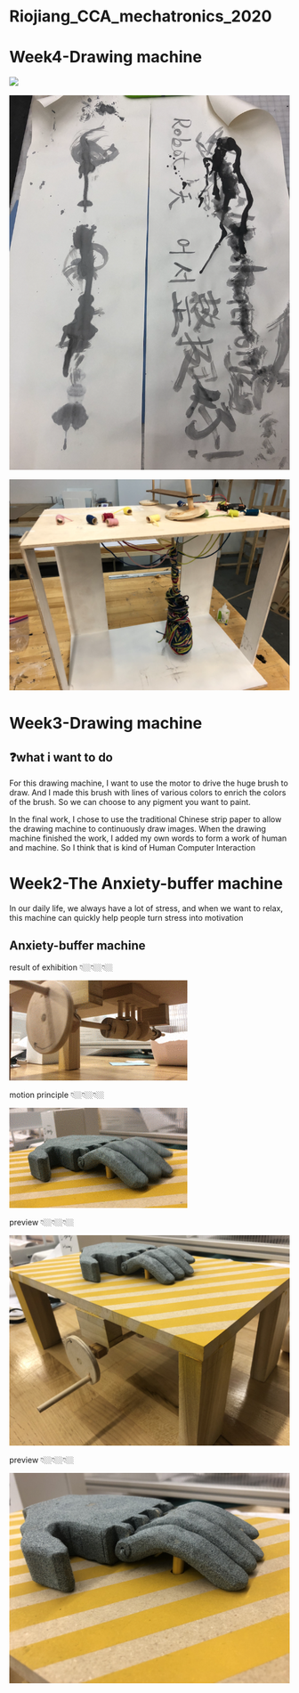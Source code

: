 # Riojiang_CCA_mechatronics_2020
#







#
# Week4-Drawing machine

<p align="center">
</p >
<img src = "./week3/demo.gif">


<p align="center">
</p >
<img src = "./week3/preview1.png">



<p align="center">
</p >
<img src = "./week3/preview2.png">










# Week3-Drawing machine

## ❓what i want to do 
For this drawing machine, I want to use the motor to drive the huge brush to draw. And I made this brush with lines of various colors to enrich the colors of the brush. So we can choose to any pigment you want to paint.

In the final work, I chose to use the traditional Chinese strip paper to allow the drawing machine to continuously draw images. When the drawing machine finished the work, I added my own words to form a work of human and machine. So I think that is kind of Human Computer Interaction











# Week2-The Anxiety-buffer machine
In our daily life, we always have a lot of stress, and when we want to relax, this machine can quickly help people turn stress into motivation


## Anxiety-buffer machine

result of exhibition
👇🏼👇🏼👇🏼
<p align="center">
</p >
<img src = "./week2/The%20Anxiety-buffer.gif">


motion principle
👇🏼👇🏼👇🏼
<p align="center">
</p >
<img src = "./week2/The%20Anxiety-buffer2.gif">

preview
👇🏼👇🏼👇🏼
<p align="center">
</p >
<img src = "./week2/preview.JPG">


preview
👇🏼👇🏼👇🏼
<p align="center">
</p >
<img src = "./week2/preview2.JPG">

